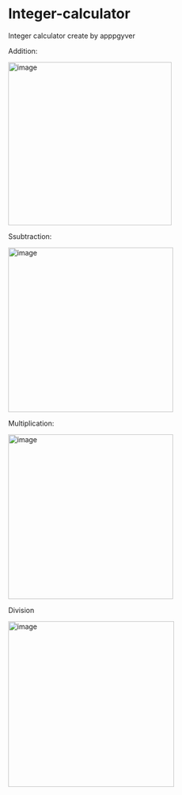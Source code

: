 # Integer-calculator
Integer calculator create by apppgyver

Addition:

<img width="330" alt="image" src="https://user-images.githubusercontent.com/56740632/218409906-381afbc4-6434-4f8b-8462-34dd758df3e2.png">

Ssubtraction:

<img width="333" alt="image" src="https://user-images.githubusercontent.com/56740632/218410037-01aad828-6dcd-4637-b0ea-9fd10fe2f5dd.png">

Multiplication:

<img width="333" alt="image" src="https://user-images.githubusercontent.com/56740632/218410569-df689386-2464-470f-bf87-768fcf4b6f81.png">

Division

<img width="335" alt="image" src="https://user-images.githubusercontent.com/56740632/218410716-624db331-e691-4076-b6d4-44c920f794c4.png">

